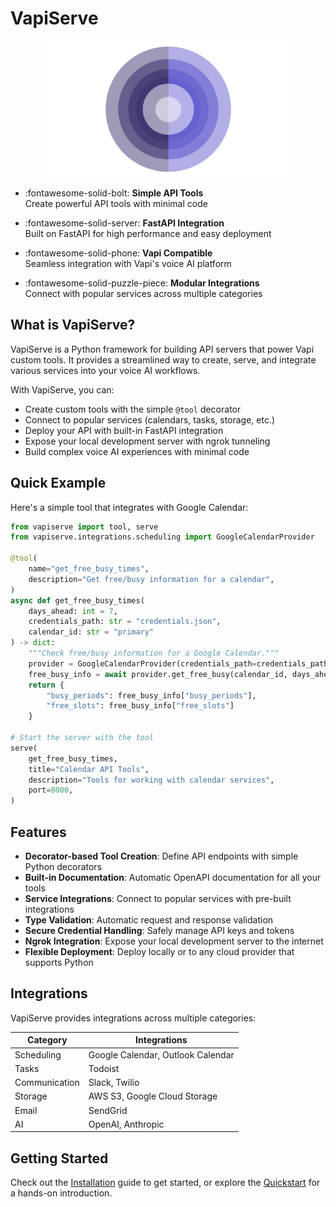 # VapiServe
<div align="center">

<img src="assets/logo-image.png" alt="VapiServe Logo" width="400">

</div>

<div class="grid cards" markdown>

- :fontawesome-solid-bolt: **Simple API Tools**  
  Create powerful API tools with minimal code
  
- :fontawesome-solid-server: **FastAPI Integration**  
  Built on FastAPI for high performance and easy deployment

- :fontawesome-solid-phone: **Vapi Compatible**  
  Seamless integration with Vapi's voice AI platform

- :fontawesome-solid-puzzle-piece: **Modular Integrations**  
  Connect with popular services across multiple categories

</div>

## What is VapiServe?

VapiServe is a Python framework for building API servers that power Vapi custom tools. It provides a streamlined way to create, serve, and integrate various services into your voice AI workflows.

With VapiServe, you can:

- Create custom tools with the simple `@tool` decorator
- Connect to popular services (calendars, tasks, storage, etc.)
- Deploy your API with built-in FastAPI integration
- Expose your local development server with ngrok tunneling
- Build complex voice AI experiences with minimal code

## Quick Example

Here's a simple tool that integrates with Google Calendar:

```python
from vapiserve import tool, serve
from vapiserve.integrations.scheduling import GoogleCalendarProvider

@tool(
    name="get_free_busy_times",
    description="Get free/busy information for a calendar",
)
async def get_free_busy_times(
    days_ahead: int = 7,
    credentials_path: str = "credentials.json",
    calendar_id: str = "primary"
) -> dict:
    """Check free/busy information for a Google Calendar."""
    provider = GoogleCalendarProvider(credentials_path=credentials_path)
    free_busy_info = await provider.get_free_busy(calendar_id, days_ahead)
    return {
        "busy_periods": free_busy_info["busy_periods"],
        "free_slots": free_busy_info["free_slots"]
    }

# Start the server with the tool
serve(
    get_free_busy_times,
    title="Calendar API Tools",
    description="Tools for working with calendar services",
    port=8000,
)
```

## Features

- **Decorator-based Tool Creation**: Define API endpoints with simple Python decorators
- **Built-in Documentation**: Automatic OpenAPI documentation for all your tools
- **Service Integrations**: Connect to popular services with pre-built integrations
- **Type Validation**: Automatic request and response validation
- **Secure Credential Handling**: Safely manage API keys and tokens
- **Ngrok Integration**: Expose your local development server to the internet
- **Flexible Deployment**: Deploy locally or to any cloud provider that supports Python

## Integrations

VapiServe provides integrations across multiple categories:

| Category | Integrations |
| -------- | ------------ |
| Scheduling | Google Calendar, Outlook Calendar |
| Tasks | Todoist |
| Communication | Slack, Twilio |
| Storage | AWS S3, Google Cloud Storage |
| Email | SendGrid |
| AI | OpenAI, Anthropic |

## Getting Started

Check out the [Installation](./getting-started/installation.md) guide to get started, or explore the [Quickstart](./getting-started/quickstart.md) for a hands-on introduction. 